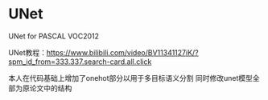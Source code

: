 # UNet
UNet for PASCAL VOC2012

UNet教程：https://www.bilibili.com/video/BV11341127iK/?spm_id_from=333.337.search-card.all.click

本人在代码基础上增加了onehot部分以用于多目标语义分割 同时修改unet模型全部为原论文中的结构
